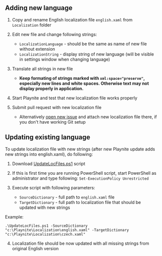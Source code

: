 ## Adding new language
1. Copy and rename English localization file `english.xaml` from `Localization` folder

2. Edit new file and change following strings:
   * `LocalizationLanguage` - should be the same as name of new file without extension
   * `LocalizationString` - display string of new language (will be visible in settings window when changing language)

3. Translate all strings in new file
   * **Keep formating of strings marked with `xml:space="preserve"`, especially new lines and white spaces. Otherwise text may not display properly in application.**

4. Start Playnite and test that new localization file works properly

5. Submit pull request with new localization file
   * Alternatively [open new issue](https://github.com/JosefNemec/Playnite/issues) and attach new localization file there, if you don't have working Git setup

## Updating existing language
To update localization file with new strings (after new Playnite update adds new strings into english.xaml), do following:

1. Download [UpdateLocFiles.ps1](https://github.com/JosefNemec/Playnite/blob/master/scripts/UpdateLocFiles.ps1) script

2. If this is first time you are running PowerShell script, start PowerShell as administrator and type following: `Set-ExecutionPolicy Unrestricted`

3. Execute script with following parameters:
   * `SourceDictionary` - full path to `english.xaml` file
   * `TargetDictionary` - full path to localization file that should be updated with new strings

Example:

`.\UpdateLocFiles.ps1 -SourceDictionary "c:\Playnite\Localization\english.xaml" -TargetDictionary "c:\Playnite\Localization\czech.xaml"`

4. Localization file should be now updated with all missing strings from original English version